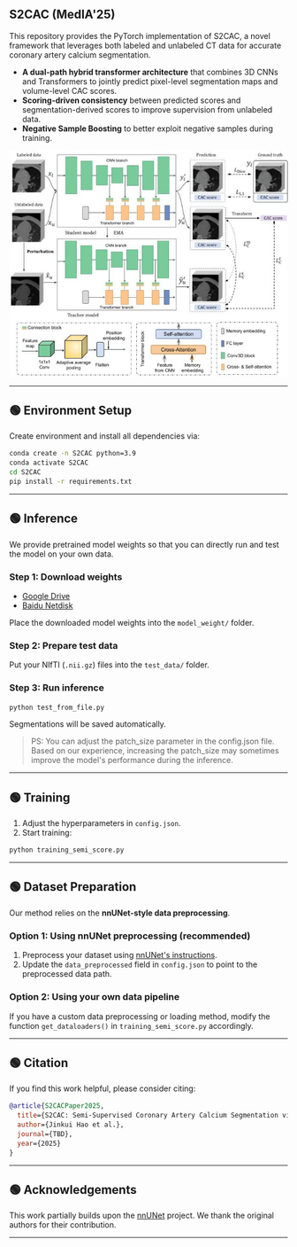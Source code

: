 
## S2CAC (MedIA'25)

This repository provides the PyTorch implementation of S2CAC, a novel framework that leverages both labeled and unlabeled CT data for accurate coronary artery calcium segmentation.

* **A dual-path hybrid transformer architecture** that combines 3D CNNs and Transformers to jointly predict pixel-level segmentation maps and volume-level CAC scores.
* **Scoring-driven consistency** between predicted scores and segmentation-derived scores to improve supervision from unlabeled data.
* **Negative Sample Boosting** to better exploit negative samples during training.

<p align="center">
  <img src="imgs/framework.jpg" width="600px"/>
</p>

---

## 🟢 Environment Setup

Create environment and install all dependencies via:

```bash
conda create -n S2CAC python=3.9
conda activate S2CAC
cd S2CAC
pip install -r requirements.txt
```

---

## 🟢 Inference

We provide pretrained model weights so that you can directly run and test the model on your own data.

### Step 1: Download weights

* [Google Drive](https://drive.google.com/file/d/1a1PPioMvbiPIjjDa__RggQ3QUioJAeBn/view?usp=drive_link)
* [Baidu Netdisk](https://pan.baidu.com/s/1De1Vdc0L-N9aHyFhdUDC5w?pwd=far4)

Place the downloaded model weights into the `model_weight/` folder.

### Step 2: Prepare test data

Put your NIfTI (`.nii.gz`) files into the `test_data/` folder.

### Step 3: Run inference

```bash
python test_from_file.py
```

Segmentations will be saved automatically.
> PS: You can adjust the patch_size parameter in the config.json file. Based on our experience, increasing the patch_size may sometimes improve the model's performance during the inference.

---

## 🟢 Training

1. Adjust the hyperparameters in `config.json`.
2. Start training:

```bash
python training_semi_score.py
```


---

## 🟢 Dataset Preparation

Our method relies on the **nnUNet-style data preprocessing**.

### Option 1: Using nnUNet preprocessing (recommended)

1. Preprocess your dataset using [nnUNet's instructions](https://github.com/MIC-DKFZ/nnUNet).
2. Update the `data_preprocessed` field in `config.json` to point to the preprocessed data path.

### Option 2: Using your own data pipeline

If you have a custom data preprocessing or loading method, modify the function `get_dataloaders()` in `training_semi_score.py` accordingly.

---



## 🟢 Citation

If you find this work helpful, please consider citing:

```bibtex
@article{S2CACPaper2025,
  title={S2CAC: Semi-Supervised Coronary Artery Calcium Segmentation via Scoring-driven Consistency and Negative Sample Boosting},
  author={Jinkui Hao et al.},
  journal={TBD},
  year={2025}
}
```

---

## 🟢 Acknowledgements

This work partially builds upon the [nnUNet](https://github.com/MIC-DKFZ/nnUNet) project. We thank the original authors for their contribution.

---
